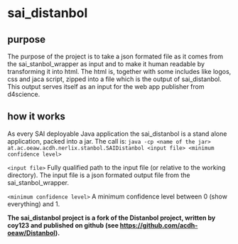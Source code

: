 # sai_distanbol

## purpose
The purpose of the project is to take a json formated file as it comes from the sai_stanbol_wrapper as input and to make it human readable by transforming it 
into html. The html is, together with some includes like logos, css and jaca script, zipped into a file which is the output of sai_distanbol. This output serves 
itself as an input for the web app publisher from d4science.  

## how it works
As every SAI deployable Java application the sai_distanbol is a stand alone application, packed into a jar. The call is: 
`java -cp <name of the jar> at.ac.oeaw.acdh.nerlix.stanbol.SAIDistanbol <input file> <minimum confidence level>`

`<input file>`
Fully qualified path to the input file (or relative to the working directory). The input file is a json formated output file from the sai_stanbol_wrapper. 

`<minimum confidence level>`
A minimum confidence level between 0 (show everything) and 1.

**The sai_distanbol project is a fork of the Distanbol project, written by coy123 and published on github (see https://github.com/acdh-oeaw/Distanbol).** 

